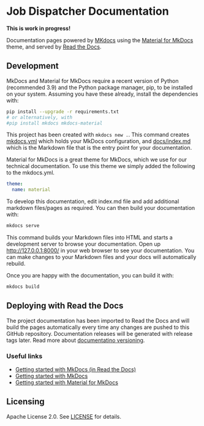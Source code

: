 # Job Dispatcher Documentation

**This is work in progress!**

Documentation pages powered by [MKdocs](https://www.mkdocs.org/) using the 
[Material for MkDocs](https://squidfunk.github.io/mkdocs-material/) theme, 
and served by [Read the Docs](https://readthedocs.org/).

## Development

MkDocs and Material for MkDocs require a recent version of Python (recommended 3.9) 
and the Python package manager, pip, 
to be installed on your system. Assuming you have these already, install the dependencies with:

```bash
pip install --upgrade -r requirements.txt
# or alternatively, with
#pip install mkdocs mkdocs-material
```

This project has been created with `mkdocs new .`. 
This command creates [mkdocs.yml](mkdocs.yml) which holds your MkDocs configuration, 
and [docs/index.md](docs/index.md) which is the Markdown file that is the entry point for your documentation.

Material for MkDocs is a great theme for MkDocs, which we use for our technical documentation.
To use this theme we simply added the following to the mkdocs.yml.

```yaml
theme:
  name: material
```

To develop this documentation, edit index.md file and add additional markdown files/pages as required. 
You can then build your documentation with:

```bash
mkdocs serve
```

This command builds your Markdown files into HTML and starts a development server to browse your documentation. 
Open up http://127.0.0.1:8000/ in your web browser to see your documentation.
You can make changes to your Markdown files and your docs will automatically rebuild.

Once you are happy with the documentation, you can build it with:

```bash
mkdocs build
```

## Deploying with Read the Docs

The project documentation has been imported to Read the Docs and will build the
pages automatically every time any changes are pushed to this GitHub repository.
Documentation releases will be generated with release tags later. Read more about 
[documentatino versioning](https://docs.readthedocs.io/en/stable/versions.html).


### Useful links

* [Getting started with MkDocs (in Read the Docs)](https://docs.readthedocs.io/en/stable/intro/getting-started-with-mkdocs.html)
* [Getting started with MkDocs](https://www.mkdocs.org/getting-started/)
* [Getting started with Material for MkDocs](https://squidfunk.github.io/mkdocs-material/getting-started/)


## Licensing

Apache License 2.0. See [LICENSE](LICENSE) for details.
